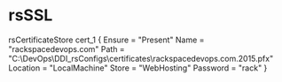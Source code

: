 rsSSL
=====

rsCertificateStore cert_1
{
  Ensure = "Present"
  Name = "rackspacedevops.com"
  Path = "C:\DevOps\DDI_rsConfigs\certificates\rackspacedevops.com.2015.pfx"
  Location = "LocalMachine"
  Store = "WebHosting"
  Password = "rack"
}
